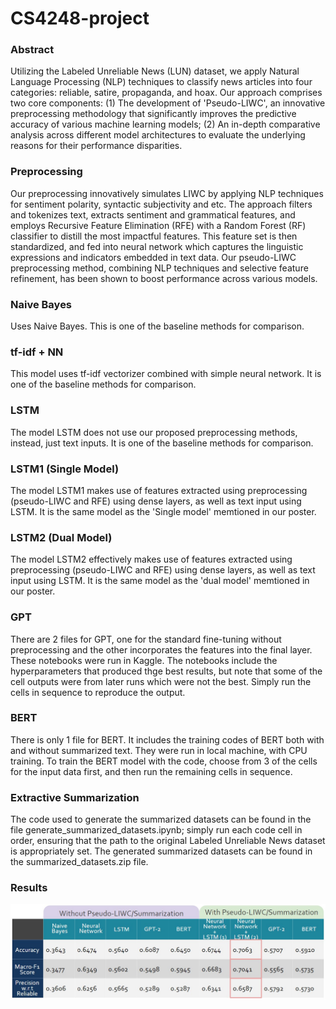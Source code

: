 # CS4248-project

### Abstract

Utilizing the Labeled Unreliable News (LUN) dataset, we apply Natural Language Processing (NLP) techniques to classify news articles into four categories: reliable, satire, propaganda, and hoax. Our approach comprises two core components: (1) The development of 'Pseudo-LIWC', an innovative preprocessing methodology that significantly improves the predictive accuracy of various machine learning models; (2) An in-depth comparative analysis across different model architectures to evaluate the underlying reasons for their performance disparities.

### Preprocessing

Our preprocessing innovatively simulates LIWC by applying NLP techniques for sentiment polarity, syntactic subjectivity and etc. The approach filters and tokenizes text, extracts sentiment and grammatical features, and employs Recursive Feature Elimination (RFE) with a Random Forest (RF) classifier to distill the most impactful features. This feature set is then standardized, and fed into neural network which captures the linguistic expressions and indicators embedded in text data. Our pseudo-LIWC preprocessing method, combining NLP techniques and selective feature refinement, has been shown to boost performance across various models.

### Naive Bayes

Uses Naive Bayes. This is one of the baseline methods for comparison.

### tf-idf + NN

This model uses tf-idf vectorizer combined with simple neural network. It is one of the baseline methods for comparison.

### LSTM

The model LSTM does not use our proposed preprocessing methods, instead, just text inputs. It is one of the baseline methods for comparison.

### LSTM1 (Single Model)

The model LSTM1 makes use of features extracted using preprocessing (pseudo-LIWC and RFE) using dense layers, as well as text input using LSTM. It is the same model as the 'Single model' memtioned in our poster.

### LSTM2 (Dual Model)

The model LSTM2 effectively makes use of features extracted using preprocessing (pseudo-LIWC and RFE) using dense layers, as well as text input using LSTM. It is the same model as the 'dual model' memtioned in our poster.

### GPT

There are 2 files for GPT, one for the standard fine-tuning without preprocessing and the other incorporates the features into the final layer. These notebooks were run in Kaggle. The notebooks include the hyperparameters that produced thge best results, but note that some of the cell outputs were from later runs which were not the best. Simply run the cells in sequence to reproduce the output.

### BERT

There is only 1 file for BERT. It includes the training codes of BERT both with and without summarized text. They were run in local machine, with CPU training. To train the BERT model with the code, choose from 3 of the cells for the input data first, and then run the remaining cells in sequence.

### Extractive Summarization

The code used to generate the summarized datasets can be found in the file generate_summarized_datasets.ipynb; simply run each code cell in order, ensuring that the path to the original Labeled Unreliable News dataset is appropriately set. The generated summarized datasets can be found in the summarized_datasets.zip file.

### Results
![Results](./table.jpg)

